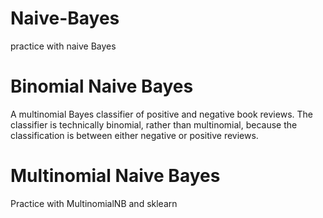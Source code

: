 # Naive-Bayes
practice with naive Bayes
# Binomial Naive Bayes
A multinomial Bayes classifier of positive and negative book reviews. The classifier is technically binomial, rather than multinomial, because the classification is between either negative or positive reviews.
# Multinomial Naive Bayes
Practice with MultinomialNB and sklearn

